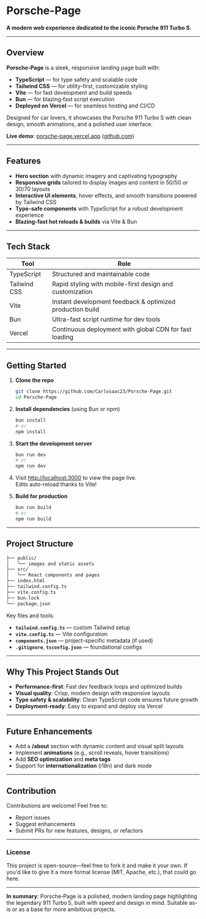# Porsche-Page

**A modern web experience dedicated to the iconic Porsche 911 Turbo S.**

---

## Overview

**Porsche‑Page** is a sleek, responsive landing page built with:

- **TypeScript** — for type safety and scalable code
- **Tailwind CSS** — for utility-first, customizable styling
- **Vite** — for fast development and build speeds
- **Bun** — for blazing‑fast script execution
- **Deployed on Vercel** — for seamless hosting and CI/CD

Designed for car lovers, it showcases the Porsche 911 Turbo S with clean design, smooth animations, and a polished user interface.

**Live demo**: [porsche-page.vercel.app](https://porsche-page.vercel.app/) ([github.com](https://github.com/Carlosaac23/Porsche-Page))

---

## Features

- **Hero section** with dynamic imagery and captivating typography
- **Responsive grids** tailored to display images and content in 50/50 or 30/70 layouts
- **Interactive UI elements**, hover effects, and smooth transitions powered by Tailwind CSS
- **Type-safe components** with TypeScript for a robust development experience
- **Blazing-fast hot reloads & builds** via Vite & Bun

---

## Tech Stack

| Tool         | Role                                                      |
| ------------ | --------------------------------------------------------- |
| TypeScript   | Structured and maintainable code                          |
| Tailwind CSS | Rapid styling with mobile-first design and customization  |
| Vite         | Instant development feedback & optimized production build |
| Bun          | Ultra-fast script runtime for dev tools                   |
| Vercel       | Continuous deployment with global CDN for fast loading    |

---

## Getting Started

1. **Clone the repo**

   ```bash
   git clone https://github.com/Carlosaac23/Porsche-Page.git
   cd Porsche-Page
   ```

2. **Install dependencies** (using Bun or npm)

   ```bash
   bun install
   # or
   npm install
   ```

3. **Start the development server**

   ```bash
   bun run dev
   # or
   npm run dev
   ```

4. Visit [http://localhost:3000](http://localhost:3000) to view the page live.  
   Edits auto-reload thanks to Vite!

5. **Build for production**

   ```bash
   bun run build
   # or
   npm run build
   ```

---

## Project Structure

```bash
├── public/
│   └── images and static assets
├── src/
│   └── React components and pages
├── index.html
├── tailwind.config.ts
├── vite.config.ts
├── bun.lock
└── package.json
```

Key files and tools:

- **`tailwind.config.ts`** — custom Tailwind setup
- **`vite.config.ts`** — Vite configuration
- **`components.json`** — project-specific metadata (if used)
- **`.gitignore`**, **`tsconfig.json`** — foundational configs

---

## Why This Project Stands Out

- **Performance-first**: Fast dev feedback loops and optimized builds
- **Visual quality**: Crisp, modern design with responsive layouts
- **Type safety & scalability**: Clean TypeScript code ensures future growth
- **Deployment-ready**: Easy to expand and deploy via Vercel

---

## Future Enhancements

- Add a **/about** section with dynamic content and visual split layouts
- Implement **animations** (e.g., scroll reveals, hover transitions)
- Add **SEO optimization** and **meta tags**
- Support for **internationalization** (i18n) and dark mode

---

## Contribution

Contributions are welcome! Feel free to:

- Report issues
- Suggest enhancements
- Submit PRs for new features, designs, or refactors

---

### License

This project is open-source—feel free to fork it and make it your own. If you'd like to give it a more formal license (MIT, Apache, etc.), that could go here.

---

**In summary**: Porsche‑Page is a polished, modern landing page highlighting the legendary 911 Turbo S, built with speed and design in mind. Suitable as-is or as a base for more ambitious projects.
